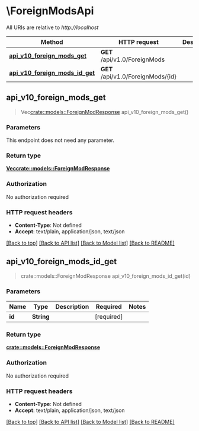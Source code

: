 # \ForeignModsApi

All URIs are relative to *http://localhost*

Method | HTTP request | Description
------------- | ------------- | -------------
[**api_v10_foreign_mods_get**](ForeignModsApi.md#api_v10_foreign_mods_get) | **GET** /api/v1.0/ForeignMods | 
[**api_v10_foreign_mods_id_get**](ForeignModsApi.md#api_v10_foreign_mods_id_get) | **GET** /api/v1.0/ForeignMods/{id} | 



## api_v10_foreign_mods_get

> Vec<crate::models::ForeignModResponse> api_v10_foreign_mods_get()


### Parameters

This endpoint does not need any parameter.

### Return type

[**Vec<crate::models::ForeignModResponse>**](ForeignModResponse.md)

### Authorization

No authorization required

### HTTP request headers

- **Content-Type**: Not defined
- **Accept**: text/plain, application/json, text/json

[[Back to top]](#) [[Back to API list]](../README.md#documentation-for-api-endpoints) [[Back to Model list]](../README.md#documentation-for-models) [[Back to README]](../README.md)


## api_v10_foreign_mods_id_get

> crate::models::ForeignModResponse api_v10_foreign_mods_id_get(id)


### Parameters


Name | Type | Description  | Required | Notes
------------- | ------------- | ------------- | ------------- | -------------
**id** | **String** |  | [required] |

### Return type

[**crate::models::ForeignModResponse**](ForeignModResponse.md)

### Authorization

No authorization required

### HTTP request headers

- **Content-Type**: Not defined
- **Accept**: text/plain, application/json, text/json

[[Back to top]](#) [[Back to API list]](../README.md#documentation-for-api-endpoints) [[Back to Model list]](../README.md#documentation-for-models) [[Back to README]](../README.md)

